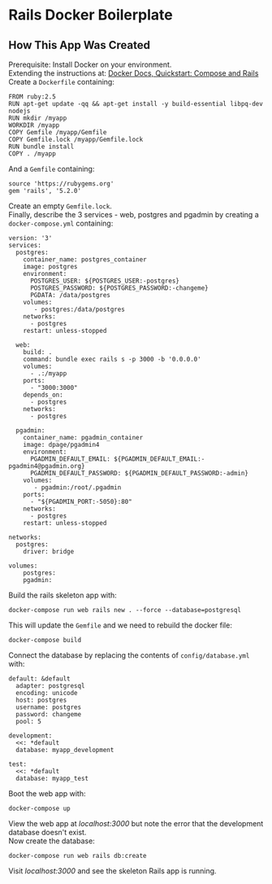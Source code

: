 # Rails Docker Boilerplate
## How This App Was Created
Prerequisite: Install Docker on your environment.</br>
Extending the instructions at: [Docker Docs, Quickstart: Compose and Rails](https://docs.docker.com/compose/rails/#define-the-project)
</br>
Create a `Dockerfile` containing:
```
FROM ruby:2.5
RUN apt-get update -qq && apt-get install -y build-essential libpq-dev nodejs
RUN mkdir /myapp
WORKDIR /myapp
COPY Gemfile /myapp/Gemfile
COPY Gemfile.lock /myapp/Gemfile.lock
RUN bundle install
COPY . /myapp
```
And a `Gemfile` containing:
```
source 'https://rubygems.org'
gem 'rails', '5.2.0'
```
Create an empty `Gemfile.lock`.</br>
Finally, describe the 3 services - web, postgres and pgadmin by creating a `docker-compose.yml` containing:
```
version: '3'
services:
  postgres:
    container_name: postgres_container
    image: postgres
    environment:
      POSTGRES_USER: ${POSTGRES_USER:-postgres}
      POSTGRES_PASSWORD: ${POSTGRES_PASSWORD:-changeme}
      PGDATA: /data/postgres
    volumes:
       - postgres:/data/postgres
    networks:
      - postgres
    restart: unless-stopped

  web:
    build: .
    command: bundle exec rails s -p 3000 -b '0.0.0.0'
    volumes:
      - .:/myapp
    ports:
      - "3000:3000"
    depends_on:
      - postgres
    networks:
      - postgres

  pgadmin:
    container_name: pgadmin_container
    image: dpage/pgadmin4
    environment:
      PGADMIN_DEFAULT_EMAIL: ${PGADMIN_DEFAULT_EMAIL:-pgadmin4@pgadmin.org}
      PGADMIN_DEFAULT_PASSWORD: ${PGADMIN_DEFAULT_PASSWORD:-admin}
    volumes:
       - pgadmin:/root/.pgadmin
    ports:
      - "${PGADMIN_PORT:-5050}:80"
    networks:
      - postgres
    restart: unless-stopped

networks:
  postgres:
    driver: bridge

volumes:
    postgres:
    pgadmin:

```
Build the rails skeleton app with:
```
docker-compose run web rails new . --force --database=postgresql
```
This will update the `Gemfile` and we need to rebuild the docker file:
```
docker-compose build
```
Connect the database by replacing the contents of `config/database.yml` with:
```
default: &default
  adapter: postgresql
  encoding: unicode
  host: postgres
  username: postgres
  password: changeme
  pool: 5

development:
  <<: *default
  database: myapp_development

test:
  <<: *default
  database: myapp_test
```
Boot the web app with:
```
docker-compose up
```
View the web app at *localhost:3000* but note the error that the development database doesn't exist.</br>
Now create the database:
```
docker-compose run web rails db:create
```
Visit *localhost:3000* and see the skeleton Rails app is running.
